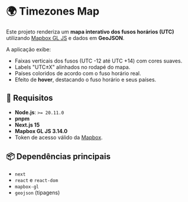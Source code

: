 # 🌍 Timezones Map

Este projeto renderiza um **mapa interativo dos fusos horários (UTC)** utilizando [Mapbox GL JS](https://docs.mapbox.com/mapbox-gl-js) e dados em **GeoJSON**.

A aplicação exibe:

- Faixas verticais dos fusos (UTC -12 até UTC +14) com cores suaves.
- Labels "UTC±X" alinhados no rodapé do mapa.
- Países coloridos de acordo com o fuso horário real.
- Efeito de **hover**, destacando o fuso horário e seus países.

## 🚀 Requisitos

- **Node.js**: `>= 20.11.0`  
- **pnpm**  
- **Next.js 15**  
- **Mapbox GL JS 3.14.0**  
- Token de acesso válido da [Mapbox](https://account.mapbox.com/).


## 📦 Dependências principais

- `next`  
- `react` e `react-dom`  
- `mapbox-gl`  
- `geojson` (tipagens)  
